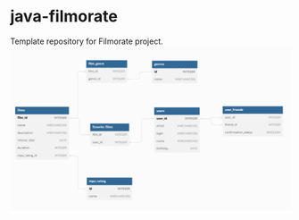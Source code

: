 # java-filmorate
Template repository for Filmorate project.
![Схема базы данных](https://github.com/Vexvl/java-filmorate/raw/main/table.png)
